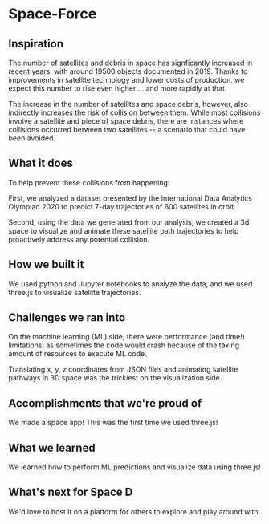 # Space-Force

## Inspiration
The number of satellites and debris in space has signficantly increased in recent years, with around 19500 objects documented in 2019. Thanks to improvements in satellite technology and lower costs of production, we expect this number to rise even higher ... and more rapidly at that.

The increase in the number of satellites and space debris, however, also indirectly increases the risk of collision between them. While most collisions involve a satellite and piece of space debris, there are instances where collisions occurred between two satellites -- a scenario that could have been avoided.
## What it does
To help prevent these collisions from happening:

First, we analyzed a dataset presented by the International Data Analytics Olympiad 2020 to predict 7-day trajectories of 600 satellites in orbit.

Second, using the data we generated from our analysis, we created a 3d space to visualize and animate these satellite path trajectories to help proactively address any potential collision.
## How we built it
We used python and Jupyter notebooks to analyze the data, and we used three.js to visualize satellite trajectories.
## Challenges we ran into
On the machine learning (ML) side, there were performance (and time!) limitations, as sometimes the code would crash because of the taxing amount of resources to execute ML code.

Translating x, y, z coordinates from JSON files and animating satellite pathways in 3D space was the trickiest on the visualization side.
## Accomplishments that we're proud of
We made a space app! This was the first time we used three.js!
## What we learned
We learned how to perform ML predictions and visualize data using three.js!
## What's next for Space D
We'd love to host it on a platform for others to explore and play around with.
